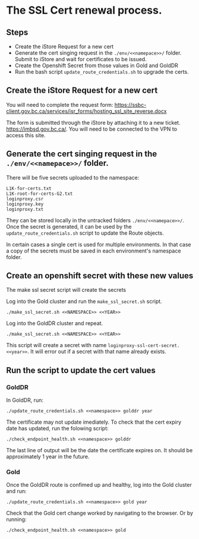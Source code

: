 # The SSL Cert renewal process.

## Steps
 - Create the iStore Request for a new cert
 - Generate the cert singing request in the `./env/<<namepace>>/` folder. Submit to iStore and wait for certificates to be issued.
 - Create the Openshift Secret from those values in Gold and GoldDR
 - Run the bash script `update_route_credentials.sh` to upgrade the certs.

## Create the iStore Request for a new cert

You will need to complete the request form: https://ssbc-client.gov.bc.ca/services/isr_forms/hosting_ssl_site_reverse.docx

The form is submitted through the iStore by attaching it to a new ticket. https://imbsd.gov.bc.ca/.  You will need to be connected to the VPN to access this site.

## Generate the cert singing request in the `./env/<<namepace>>/` folder.

<!--  TODO CONVERT THIS CREATION TO A BASH SCRIPT -->
There will be five secrets uploaded to the namespace:

```
L1K-for-certs.txt
L1K-root-for-certs-G2.txt
loginproxy.csr
loginproxy.key
loginproxy.txt
```

They can be stored locally in the untracked folders `./env/<<namepace>>/`.  Once the secret is generated, it can be used by the `update_route_credentials.sh` script to update the Route objects.

In certain cases a single cert is used for multiple environments.  In that case a copy of the secrets must be saved in each environment's namespace folder.

## Create an openshift secret with these new values

The make ssl secret script will create the secrets

Log into the Gold cluster and run the `make_ssl_secret.sh` script.

`./make_ssl_secret.sh <<NAMESPACE>> <<YEAR>>`

Log into the GoldDR cluster and repeat.

`./make_ssl_secret.sh <<NAMESPACE>> <<YEAR>>`

This script will create a secret with name `loginproxy-ssl-cert-secret.<<year>>`.  It will error out if a secret with that name already exists.

## Run the script to update the cert values

<!-- TODO: do we want to do the gold change first so that we have a GoldDR safety net?-->
### GoldDR
In GoldDR, run:

`./update_route_credentials.sh <<namespace>> golddr year`

The certificate may not update imediately.  To check that the cert expiry date has updated, run the folowing script:

`./check_endpoint_health.sh <<namespace>> golddr`

The last line of output will be the date the certificate expires on.  It should be approximately 1 year in the future.

### Gold

Once the GoldDR route is confimed up and healthy, log into the Gold cluster and run:

`./update_route_credentials.sh <<namespace>> gold year`

Check that the Gold cert change worked by navigating to the browser. Or by running:

`./check_endpoint_health.sh <<namespace>> gold`
